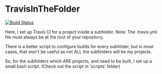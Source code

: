 # TravisInTheFolder
[![Build Status](https://travis-ci.com/mformihir/TravisInTheFolder.svg?branch=master)](https://travis-ci.com/mformihir/TravisInTheFolder)

Here, I set up Travis CI for a project inside a subfolder.
Note: The .travis.yml file must always be at the root of your repository.

There is a better script to configure builds for every subfolder, but in most cases, that won't be useful as not ALL the subfolders will be my projects.

So, for the subfolders which ARE projects, and need to be built, I set up a small bash script. (Check out the script in 'scripts' folder)
